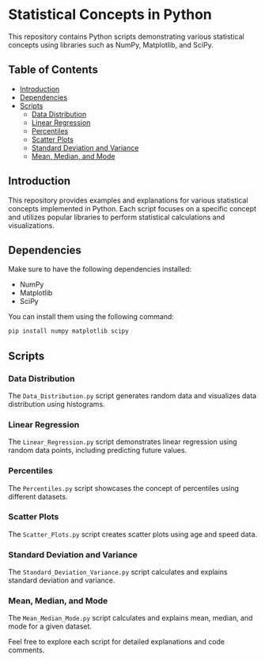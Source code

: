 # Statistical Concepts in Python

This repository contains Python scripts demonstrating various statistical concepts using libraries such as NumPy, Matplotlib, and SciPy.

## Table of Contents

- [Introduction](#introduction)
- [Dependencies](#dependencies)
- [Scripts](#scripts)
  - [Data Distribution](#data-distribution)
  - [Linear Regression](#linear-regression)
  - [Percentiles](#percentiles)
  - [Scatter Plots](#scatter-plots)
  - [Standard Deviation and Variance](#standard-deviation-and-variance)
  - [Mean, Median, and Mode](#mean-median-and-mode)

## Introduction

This repository provides examples and explanations for various statistical concepts implemented in Python. Each script focuses on a specific concept and utilizes popular libraries to perform statistical calculations and visualizations.

## Dependencies

Make sure to have the following dependencies installed:

- NumPy
- Matplotlib
- SciPy

You can install them using the following command:

```bash
pip install numpy matplotlib scipy
```

## Scripts

### Data Distribution

The `Data_Distribution.py` script generates random data and visualizes data distribution using histograms.

### Linear Regression

The `Linear_Regression.py` script demonstrates linear regression using random data points, including predicting future values.

### Percentiles

The `Percentiles.py` script showcases the concept of percentiles using different datasets.

### Scatter Plots

The `Scatter_Plots.py` script creates scatter plots using age and speed data.

### Standard Deviation and Variance

The `Standard_Deviation_Variance.py` script calculates and explains standard deviation and variance.

### Mean, Median, and Mode

The `Mean_Median_Mode.py` script calculates and explains mean, median, and mode for a given dataset.

Feel free to explore each script for detailed explanations and code comments.
